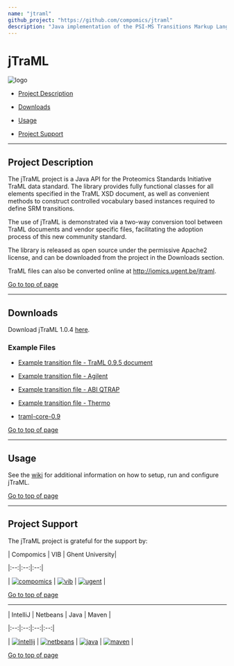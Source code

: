 ```yaml
---
name: "jtraml"
github_project: "https://github.com/compomics/jtraml"
description: "Java implementation of the PSI-MS Transitions Markup Language (TraML) specification."
---
```


# jTraML

![logo](http://genesis.ugent.be/uvpublicdata/jtraml/jtraml_logo.png) 



 * [Project Description](#project-description)

 * [Downloads](#downloads)

 * [Usage](#usage)

 * [Project Support](#project-support)



----



## Project Description



The jTraML project is a Java API for the Proteomics Standards Initiative TraML data standard. The library provides fully functional classes for all elements specified in the TraML XSD document, as well as convenient methods to construct controlled vocabulary based instances required to define SRM transitions.



The use of jTraML is demonstrated via a two-way conversion tool between TraML documents and vendor specific files, facilitating the adoption process of this new community standard.



The library is released as open source under the permissive Apache2 license, and can be downloaded from the project in the Downloads section.



TraML files can also be converted online at http://iomics.ugent.be/jtraml.



[Go to top of page](#jtraml)



----



## Downloads

Download jTraML 1.0.4 [here](http://genesis.ugent.be/maven2/com/compomics/jtraml/jtraml-core/1.0.4/jtraml-core-1.0.4.zip).



### Example Files



  * [Example transition file - TraML 0.9.5 document](http://genesis.ugent.be/uvpublicdata/jtraml/tsq_example_095.traml)

  * [Example transition file - Agilent](http://genesis.ugent.be/uvpublicdata/jtraml/AgilentQQQ_example.tsv)

  * [Example transition file - ABI QTRAP](http://genesis.ugent.be/uvpublicdata/jtraml/QTRAP5500_example.csv)

  * [Example transition file - Thermo](http://genesis.ugent.be/uvpublicdata/jtraml/TSQ_example.csv)

  * [traml-core-0.9](http://genesis.ugent.be/uvpublicdata/jtraml/jtraml-core-0.9.zip)



[Go to top of page](#jtraml)



----



## Usage

See the [wiki](/jtraml/wiki/home.html) for additional information on how to setup, run and configure jTraML.



[Go to top of page](#jtraml)



----



## Project Support



The jTraML project is grateful for the support by:



| Compomics | VIB | Ghent University|

|:--:|:--:|:--:|

| [![compomics](http://genesis.ugent.be/public_data/image/compomics.png)](http://www.compomics.com) | [![vib](http://genesis.ugent.be/public_data/image/vib.png)](http://www.vib.be) | [![ugent](http://genesis.ugent.be/public_data/image/ugent.png)](http://www.ugent.be/en) |



[Go to top of page](#jtraml)



----



| IntelliJ | Netbeans | Java | Maven |

|:--:|:--:|:--:|:--:|

| [![intellij](https://www.jetbrains.com/idea/docs/logo_intellij_idea.png)](https://www.jetbrains.com/idea/) | [![netbeans](https://netbeans.org/images_www/visual-guidelines/NB-logo-single.jpg)](https://netbeans.org/) | [![java](http://genesis.ugent.be/public_data/image/java.png)](http://java.com/en/) | [![maven](http://genesis.ugent.be/public_data/image/maven.png)](http://maven.apache.org/) |



[Go to top of page](#jtraml)
